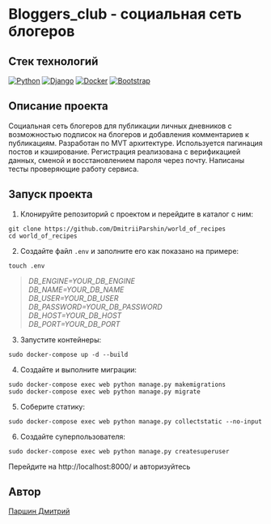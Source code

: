 # Bloggers_club - социальная сеть блогеров
## Стек технологий
[![Python](https://img.shields.io/badge/-Python-464646?style=flat-square&logo=Python)](https://www.python.org/)
[![Django](https://img.shields.io/badge/-Django-464646?style=flat-square&logo=Django)](https://www.djangoproject.com/)
[![Docker](https://img.shields.io/badge/-Docker-464646?style=flat-square&logo=Docker)](https://www.docker.com/)
[![Bootstrap](https://img.shields.io/badge/-Bootstrap-464646?style=flat-square&logo=Bootstrap)](https://getbootstrap.com/)
## Описание проекта
Социальная сеть блогеров для публикации личных дневников с возможностью подписок на блогеров и добавления комментариев к публикациям.
Разработан по MVT архитектуре. Используется пагинация постов и кэширование. Регистрация реализована с верификацией данных, сменой и восстановлением пароля через почту. Написаны тесты проверяющие работу сервиса.
## Запуск проекта
1. Клонируйте репозиторий с проектом и перейдите в каталог с ним:
```
git clone https://github.com/DmitriiParshin/world_of_recipes
cd world_of_recipes
```
2. Создайте файл `.env` и заполните его как показано на примере:
```
touch .env
```
>_DB_ENGINE=YOUR_DB_ENGINE  
DB_NAME=YOUR_DB_NAME  
DB_USER=YOUR_DB_USER  
DB_PASSWORD=YOUR_DB_PASSWORD  
DB_HOST=YOUR_DB_HOST  
DB_PORT=YOUR_DB_PORT_  

3. Запустите контейнеры:
```
sudo docker-compose up -d --build
```
4. Создайте и выполните миграции:
```
sudo docker-compose exec web python manage.py makemigrations
sudo docker-compose exec web python manage.py migrate
```
5. Соберите статику:
```
sudo docker-compose exec web python manage.py collectstatic --no-input
```
6. Создайте суперпользователя:
```
sudo docker-compose exec web python manage.py createsuperuser
```
Перейдите на http://localhost:8000/ и авторизуйтесь
## Автор
[Паршин Дмитрий](https://github.com/DmitriiParshin)
